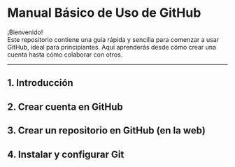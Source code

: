 # Manual Básico de Uso de GitHub

¡Bienvenido!  
Este repositorio contiene una guía rápida y sencilla para comenzar a usar GitHub, ideal para principiantes. Aquí aprenderás desde cómo crear una cuenta hasta cómo colaborar con otros.

---

## 1. Introducción

## 2. Crear cuenta en GitHub

## 3. Crear un repositorio en GitHub (en la web)

## 4. Instalar y configurar Git

